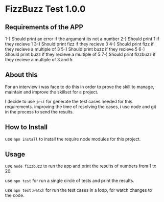# FizzBuzz Test 1.0.0

## Requirements of the APP
1-) Should print an error if the argument its not a number
2-) Should print 1 if they recieve 1
3-) Should print fizz if they recieve 3
4-) Should print fizz if they recieve a multiple of 3
5-) Should print buzz if they recieve 5
6-) Should print buzz if they recieve a multiple of 5
7-) Should print fizzbuzz if they recieve a multiple of 3 and 5

## About this
For an interview i was face to do this in order to prove the skill to manage, maintain and improve the skillset for a project.  

I decide to use `jest` for generate the test cases needed for this requirements. improving the time of resolving the cases, i use node and git in the process to send the results.

## How to Install
use `npm install`  to install the require node modules for this project.

## Usage
use `node fizzbuzz` to run the app and print the results of numbers from 1 to 20.

use `npm test` for run a single circle of tests and print the results.

use `npm test:watch` for run the test cases in a loop, for watch changes to the code.

